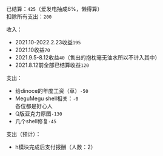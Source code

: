 已结算：`425`（爱发电抽成6%，懒得算）  
扣除所有支出：`200`  

收入：
- 2021.10-2022.2.23收益`195`  
- 2021.10收益`70`  
- 2021.9.5-8.12收益`40`（售出的抱枕毫无油水所以不计入其中）  
- 2021.8.12前全部已结算收益`120`  

支出：  
- 给dinoce的年度工资（草）`-50`  
- MeguMegu shell相关：`-0`  
  各位都是好心人  
- Q版亚克力原图`-130`  
- 几个shell修复`-45`  

支出（预计）：  
- h模块完成后支付报酬（人数：2）  
